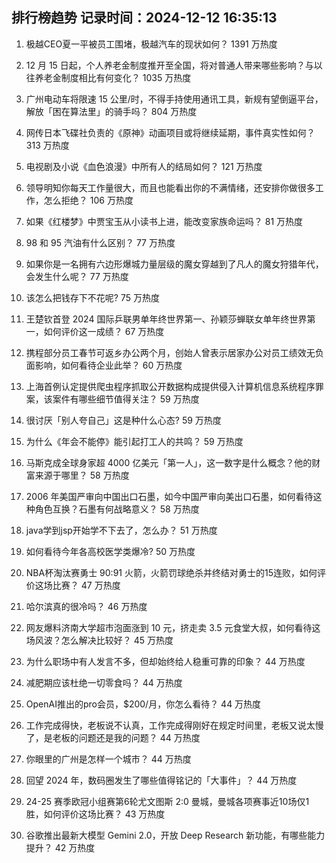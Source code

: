 
## 排行榜趋势 记录时间：2024-12-12 16:35:13
  
  1. 极越CEO夏一平被员工围堵，极越汽车的现状如何？ 1391 万热度
    
  2. 12 月 15 日起，个人养老金制度推开至全国，将对普通人带来哪些影响？与以往养老金制度相比有何变化？ 1035 万热度
    
  3. 广州电动车将限速 15 公里/时，不得手持使用通讯工具，新规有望倒逼平台，解放「困在算法里」的骑手吗？ 804 万热度
    
  4. 网传日本飞碟社负责的《原神》动画项目或将继续延期，事件真实性如何？ 313 万热度
    
  5. 电视剧及小说《血色浪漫》中所有人的结局如何？ 121 万热度
    
  6. 领导明知你每天工作量很大，而且也能看出你的不满情绪，还安排你做很多工作，怎么拒绝？ 106 万热度
    
  7. 如果《红楼梦》中贾宝玉从小读书上进，能改变家族命运吗？ 81 万热度
    
  8. 98 和 95 汽油有什么区别？ 77 万热度
    
  9. 如果你是一名拥有六边形爆城力量层级的魔女穿越到了凡人的魔女狩猎年代，会发生什么呢？ 77 万热度
    
  10. 该怎么把钱存下不花呢? 75 万热度
    
  11. 王楚钦首登 2024 国际乒联男单年终世界第一、孙颖莎蝉联女单年终世界第一，如何评价这一成绩？ 67 万热度
    
  12. 携程部分员工春节可返乡办公两个月，创始人曾表示居家办公对员工绩效无负面影响，如何看待企业此举？ 60 万热度
    
  13. 上海首例认定提供爬虫程序抓取公开数据构成提供侵入计算机信息系统程序罪案，该案件有哪些细节值得关注？ 59 万热度
    
  14. 很讨厌「别人夸自己」这是种什么心态? 59 万热度
    
  15. 为什么《年会不能停》能引起打工人的共鸣？ 59 万热度
    
  16. 马斯克成全球身家超 4000 亿美元「第一人」，这一数字是什么概念？他的财富来源于哪里？ 58 万热度
    
  17. 2006 年美国严审向中国出口石墨，如今中国严审向美出口石墨，如何看待这种角色互换？石墨有何战略意义？ 58 万热度
    
  18. java学到jsp开始学不下去了，怎么办？ 51 万热度
    
  19. 如何看待今年各高校医学类爆冷? 50 万热度
    
  20. NBA杯淘汰赛勇士 90:91 火箭，火箭罚球绝杀并终结对勇士的15连败，如何评价这场比赛？ 47 万热度
    
  21. 哈尔滨真的很冷吗？ 46 万热度
    
  22. 网友爆料济南大学超市泡面涨到 10 元，挤走卖 3.5 元食堂大叔，如何看待这场风波？怎么解决比较好？ 45 万热度
    
  23. 为什么职场中有人发言不多，但却始终给人稳重可靠的印象？ 44 万热度
    
  24. 减肥期应该杜绝一切零食吗？ 44 万热度
    
  25. OpenAI推出的pro会员，$200/月，你怎么看待？ 44 万热度
    
  26. 工作完成得快，老板说不认真，工作完成得刚好在规定时间里，老板又说太慢了，是老板的问题还是我的问题？ 44 万热度
    
  27. 你眼里的广州是怎样一个城市？ 44 万热度
    
  28. 回望 2024 年，数码圈发生了哪些值得铭记的「大事件」？ 44 万热度
    
  29. 24-25 赛季欧冠小组赛第6轮尤文图斯 2:0 曼城，曼城各项赛事近10场仅1胜，如何评价这场比赛？ 43 万热度
    
  30. 谷歌推出最新大模型 Gemini 2.0，开放 Deep Research 新功能，有哪些能力提升？ 42 万热度
    